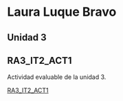 # Laura Luque Bravo
## Unidad 3

## RA3_IT2_ACT1

Actividad evaluable de la unidad 3.

[RA3_IT2_ACT1](./RA3_IT2_ACT1/)
